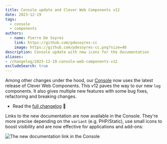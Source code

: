 ```yaml
---
title: Console update and Clever Web Components v12
date: 2023-12-19
tags:
  - console
  - components
authors:
  - name: Pierre De Soyres
    link: https://github.com/pdesoyres-cc
    image: https://github.com/pdesoyres-cc.png?size=40
description: Console update with new icons for the documentation
aliases:
- /changelog/2023-12-19-console-web-components-v12
excludeSearch: true
---
```


Among other changes under the hood, our [Console](https://console.clever-cloud.com) now uses the latest release of Clever Web Components. This v12 paves the way to our new `log` components. It also gives multiple new features with some bug fixes, refactoring and breaking changes.

- Read the [full changelog](https://github.com/CleverCloud/clever-components/releases/tag/12.0.0) 📖

Links to the new documentation are now available in the Console. They're more precise depending on the `variant` (e.g. PHP/Static), use small icons to boost visibility and are now effective for applications and add-ons:

![The new documentation link in the Console](/images/changelog/doc-link-console.webp "The new documentation link in the Console")
